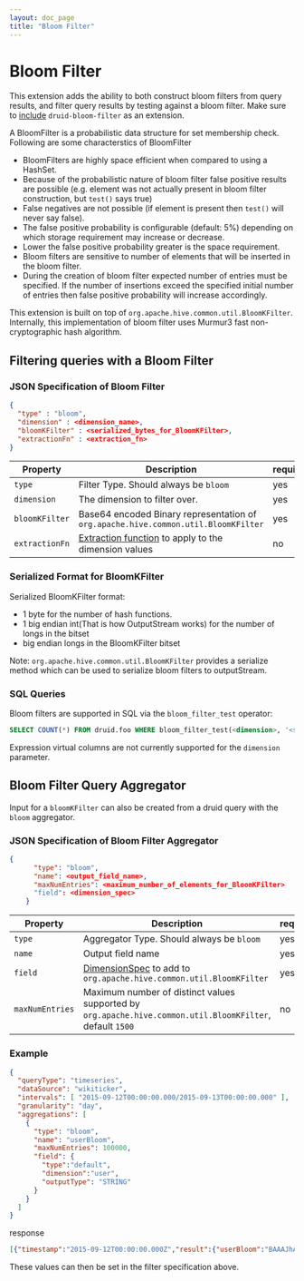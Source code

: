 ```yaml
---
layout: doc_page
title: "Bloom Filter"
---
```


<!--
  ~ Licensed to the Apache Software Foundation (ASF) under one
  ~ or more contributor license agreements.  See the NOTICE file
  ~ distributed with this work for additional information
  ~ regarding copyright ownership.  The ASF licenses this file
  ~ to you under the Apache License, Version 2.0 (the
  ~ "License"); you may not use this file except in compliance
  ~ with the License.  You may obtain a copy of the License at
  ~
  ~   http://www.apache.org/licenses/LICENSE-2.0
  ~
  ~ Unless required by applicable law or agreed to in writing,
  ~ software distributed under the License is distributed on an
  ~ "AS IS" BASIS, WITHOUT WARRANTIES OR CONDITIONS OF ANY
  ~ KIND, either express or implied.  See the License for the
  ~ specific language governing permissions and limitations
  ~ under the License.
  -->

# Bloom Filter

This extension adds the ability to both construct bloom filters from query results, and filter query results by testing 
against a bloom filter. Make sure to [include](../../operations/including-extensions.html) `druid-bloom-filter` as an 
extension.

A BloomFilter is a probabilistic data structure for set membership check. 
Following are some characterstics of BloomFilter 
- BloomFilters are highly space efficient when compared to using a HashSet.
- Because of the probabilistic nature of bloom filter false positive results are possible (e.g. element was not actually 
present in bloom filter construction, but `test()` says true) 
- False negatives are not possible (if element is present then `test()` will never say false). 
- The false positive probability is configurable (default: 5%) depending on which storage requirement may increase or
 decrease. 
- Lower the false positive probability greater is the space requirement.
- Bloom filters are sensitive to number of elements that will be inserted in the bloom filter.
- During the creation of bloom filter expected number of entries must be specified. If the number of insertions exceed
 the specified initial number of entries then false positive probability will increase accordingly.

This extension is built on top of `org.apache.hive.common.util.BloomKFilter`. Internally, this implementation of bloom 
filter uses Murmur3 fast non-cryptographic hash algorithm.

## Filtering queries with a Bloom Filter

### JSON Specification of Bloom Filter
```json
{
  "type" : "bloom",
  "dimension" : <dimension_name>,
  "bloomKFilter" : <serialized_bytes_for_BloomKFilter>,
  "extractionFn" : <extraction_fn>
}
```

|Property                 |Description                   |required?                           |
|-------------------------|------------------------------|----------------------------------|
|`type`                   |Filter Type. Should always be `bloom`|yes|
|`dimension`              |The dimension to filter over. | yes |
|`bloomKFilter`           |Base64 encoded Binary representation of `org.apache.hive.common.util.BloomKFilter`| yes |
|`extractionFn`|[Extraction function](./../dimensionspecs.html#extraction-functions) to apply to the dimension values |no|


### Serialized Format for BloomKFilter
 Serialized BloomKFilter format:
 - 1 byte for the number of hash functions.
 - 1 big endian int(That is how OutputStream works) for the number of longs in the bitset
 - big endian longs in the BloomKFilter bitset

Note: `org.apache.hive.common.util.BloomKFilter` provides a serialize method which can be used to serialize bloom filters to outputStream.

### SQL Queries
Bloom filters are supported in SQL via the `bloom_filter_test` operator:

```sql
SELECT COUNT(*) FROM druid.foo WHERE bloom_filter_test(<dimension>, '<serialized_bytes_for_BloomKFilter>')
```

Expression virtual columns are not currently supported for the `dimension` parameter.

## Bloom Filter Query Aggregator
Input for a `bloomKFilter` can also be created from a druid query with the `bloom` aggregator.

### JSON Specification of Bloom Filter Aggregator
```json
{
      "type": "bloom",
      "name": <output_field_name>,
      "maxNumEntries": <maximum_number_of_elements_for_BloomKFilter>
      "field": <dimension_spec>
    }
```

|Property                 |Description                   |required?                           |
|-------------------------|------------------------------|----------------------------------|
|`type`                   |Aggregator Type. Should always be `bloom`|yes|
|`name`                   |Output field name |yes|
|`field`                  |[DimensionSpec](./../dimensionspecs.html) to add to `org.apache.hive.common.util.BloomKFilter` | yes |
|`maxNumEntries`          |Maximum number of distinct values supported by `org.apache.hive.common.util.BloomKFilter`, default `1500`| no |

### Example
```json
{
  "queryType": "timeseries",
  "dataSource": "wikiticker",
  "intervals": [ "2015-09-12T00:00:00.000/2015-09-13T00:00:00.000" ],
  "granularity": "day",
  "aggregations": [
    {
      "type": "bloom",
      "name": "userBloom",
      "maxNumEntries": 100000,
      "field": {
        "type":"default",
        "dimension":"user",
        "outputType": "STRING"
      }
    }
  ]
}
```

response
```json
[{"timestamp":"2015-09-12T00:00:00.000Z","result":{"userBloom":"BAAAJhAAAA..."}}]
```

These values can then be set in the filter specification above.